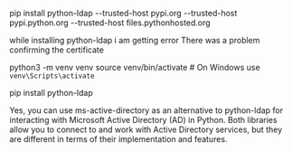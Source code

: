 pip install python-ldap --trusted-host pypi.org --trusted-host pypi.python.org --trusted-host files.pythonhosted.org

while installing python-ldap i am getting error There was a problem confirming the certificate

python3 -m venv venv
source venv/bin/activate  # On Windows use `venv\Scripts\activate`

pip install python-ldap

Yes, you can use ms-active-directory as an alternative to python-ldap for interacting with Microsoft Active Directory (AD) in Python. Both libraries allow you to connect to and work with Active Directory services, but they are different in terms of their implementation and features.